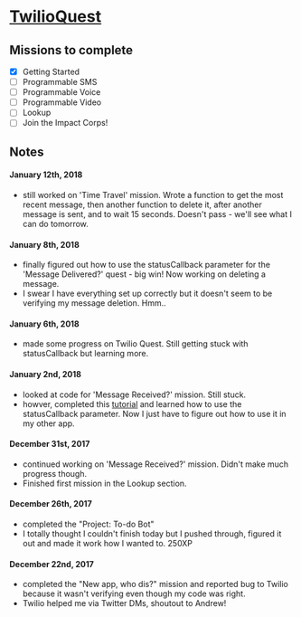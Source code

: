 # [TwilioQuest](https://www.twilio.com/quest/)  

## Missions to complete
- [X] Getting Started
- [ ] Programmable SMS
- [ ] Programmable Voice
- [ ] Programmable Video
- [ ] Lookup
- [ ] Join the Impact Corps!

## Notes
#### January 12th, 2018
- still worked on 'Time Travel' mission. Wrote a function to get the most recent message, then another function to delete it, after another message is sent, and to wait 15 seconds. Doesn't pass - we'll see what I can do tomorrow.

#### January 8th, 2018
- finally figured out how to use the statusCallback parameter for the 'Message Delivered?' quest - big win! Now working on deleting a message.
- I swear I have everything set up correctly but it doesn't seem to be verifying my message deletion. Hmm..

#### January 6th, 2018
- made some progress on Twilio Quest. Still getting stuck with statusCallback but learning more.

#### January 2nd, 2018
- looked at code for 'Message Received?' mission. Still stuck.
- howver, completed this [tutorial](https://www.twilio.com/docs/guides/how-to-confirm-delivery-in-node-js) and learned how to use the statusCallback parameter. Now I just have to figure out how to use it in my other app.

#### December 31st, 2017
- continued working on 'Message Received?' mission. Didn't make much progress though.
- Finished first mission in the Lookup section.

#### December 26th, 2017
- completed the "Project: To-do Bot"
- I totally thought I couldn't finish today but I pushed through, figured it out and made it work how I wanted to. 250XP

#### December 22nd, 2017
- completed the "New app, who dis?" mission and reported bug to Twilio because it wasn't verifying even though my code was right.
- Twilio helped me via Twitter DMs, shoutout to Andrew!


